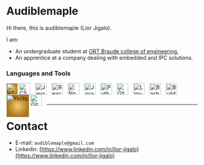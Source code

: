 # Audiblemaple
Hi there, this is audiblemaple (Lior Jigalo).

I am:
* An undergraduate student at [ORT Braude college of engineering.](https://w3.braude.ac.il/?lang=en)
* An apprentice at a company dealing with embedded and IPC solutions.

### Languages and Tools
<img align="left" alt="HTML"  style="background: radial-gradient(circle, rgba(255,255,255,1) 0%, rgba(255,255,255,0) 70%), #333; box-shadow: inset 0 0 100px rgba(255, 165, 0, 0.7);"     width="30px" style="padding-right:10px;" src="https://cdn.jsdelivr.net/gh/devicons/devicon/icons/html5/html5-plain.svg"                 title="HTML" />
<img align="left" alt="CSS"        width="30px" style="padding-right:10px;" src="https://cdn.jsdelivr.net/gh/devicons/devicon/icons/css3/css3-plain.svg"                   title="CSS"/>
<img align="left" alt="JavaScript" width="30px" style="padding-right:10px;" src="https://cdn.jsdelivr.net/gh/devicons/devicon/icons/javascript/javascript-plain.svg"       title="JavaScript"/>
<img align="left" alt="React"      width="30px" style="padding-right:10px;" src="https://cdn.jsdelivr.net/gh/devicons/devicon/icons/react/react-original.svg"              title="React"/>
<img align="left" alt="NodeJS"     width="30px" style="padding-right:10px;" src="https://cdn.jsdelivr.net/gh/devicons/devicon/icons/nodejs/nodejs-original.svg"            title="NodeJS"/>
<img align="left" alt="Java"       width="30px" style="padding-right:10px;" src="https://cdn.jsdelivr.net/gh/devicons/devicon/icons/java/java-original.svg"                title="Java"/>
<img align="left" alt="Python"     width="30px" style="padding-right:10px;" src="https://cdn.jsdelivr.net/gh/devicons/devicon/icons/python/python-plain.svg"               title="Python"/>
<!-- <img align="left" alt="C++"        width="30px" style="padding-right:10px;" src="https://cdn.jsdelivr.net/gh/devicons/devicon/icons/cplusplus/cplusplus-line.svg"    title="C++"/> -->
<img align="left" alt="GitHub"     width="30px" style="padding-right:10px;" src="https://cdn.jsdelivr.net/gh/devicons/devicon/icons/github/github-original.svg"            title="GitHub"/>
<img align="left" alt="Linux"      width="30px" style="padding-right:10px;" src="https://cdn.jsdelivr.net/gh/devicons/devicon/icons/linux/linux-original.svg"              title="Linux"/>
<img align="left" alt="Bash"       width="30px" style="padding-right:10px;" src="https://cdn.jsdelivr.net/gh/devicons/devicon/icons/bash/bash-original.svg"                title="Bash"/>
<img align="left" alt="BuildRoot"  width="30px" style="padding-right:10px;" src="https://buildroot.org/images/logo.png"                                                    title="BuildRoot"/>
<img align="left" alt="Yocto"    style="background: radial-gradient(circle, rgba(255,255,255,1) 0%, rgba(255,255,255,0) 70%), #333; box-shadow: inset 0 0 100px rgba(255, 165, 0, 0.7);"   width="60px" style="padding-right:10px;" src="https://upload.wikimedia.org/wikipedia/commons/0/00/Yocto_Project_logo.svg" title="Yocto"/>
<img align="left" alt="Git"        width="30px" style="padding-right:10px;" src="https://cdn.jsdelivr.net/gh/devicons/devicon/icons/git/git-original.svg"                  title="Git"/>
<br />

#

---
# Contact
* E-mail: `audiblemaple@gmail.com`
* Linkedin: [https://www.linkedin.com/in/lior-jigalo](https://www.linkedin.com/in/lior-jigalo)
